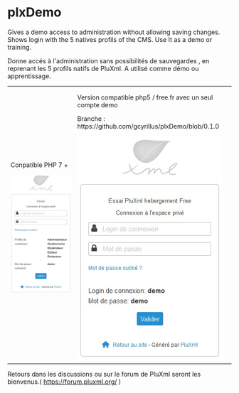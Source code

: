 # plxDemo
Gives a demo access to administration without allowing saving changes. Shows login with the 5 natives profils of the CMS. Use It as a demo or training.

Donne accés à l'administration sans possibilités de sauvegardes , en reprenant les 5 profils natifs de PluXml. A utilisé comme démo ou apprentissage.

<table><tr><td><p>Conpatible PHP 7 + </p><img src="https://github.com/gcyrillus/plxDemo/blob/main/adminDemo.jpg?raw=true"></td><td><p>Version compatible php5 / free.fr avec un seul compte demo</p>
  <p>Branche : https://github.com/gcyrillus/plxDemo/blob/0.1.0</p>
  <img src="https://github.com/gcyrillus/plxDemo/blob/0.1.0/adminDemoFreeFr.jpg?raw=true">
  </td></tr></table>

Retours dans les discussions ou sur le forum de PluXml seront les bienvenus.( https://forum.pluxml.org/ )
